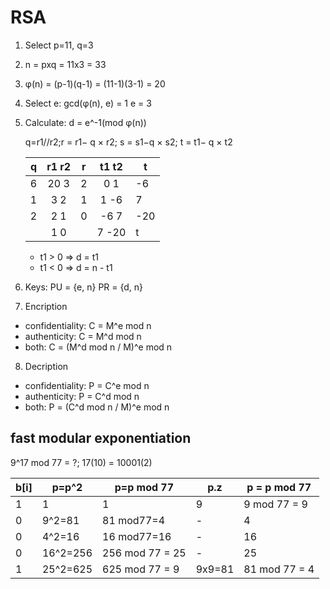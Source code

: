 # RSA
1. Select p=11, q=3
2. n = pxq = 11x3 = 33
3. φ(n) = (p-1)(q-1) = (11-1)(3-1) = 20
4. Select e: gcd(φ(n), e) = 1
   e = 3
5. Calculate: d = e^-1(mod φ(n))

    q=r1//r2;r = r1− q × r2; s = s1−q × s2; t = t1− q × t2


    | q   | r1 r2 | r   | t1 t2 | t   |
    | --- | :---: | --- | :---: | --- |
    | 6   | 20 3  | 2   |  0 1  | -6  |
    | 1   |  3 2  | 1   | 1 -6  | 7   |
    | 2   |  2 1  | 0   | -6 7  | -20 |
    |     |  1 0  |     | 7 -20 | t   |

    - t1 > 0 => d = t1
    - t1 < 0 => d = n - t1

6. Keys:
   PU = {e, n}
   PR = {d, n}
7. Encription

- confidentiality: C = M^e mod n
- authenticity: C = M^d mod n
- both: C = (M^d mod n / M)^e mod n

8. Decription

- confidentiality: P = C^e mod n
- authenticity: P = C^d mod n
- both: P = (C^d mod n / M)^e mod n


## fast modular exponentiation
9^17 mod 77 = ?;
17(10) = 10001(2)

| b[i] | p=p^2    | p=p mod 77      | p.z    | p = p mod 77  |
| ---- | -------- | --------------- | ------ | ------------- |
| 1    | 1        | 1               | 9      | 9 mod 77 = 9  |
| 0    | 9^2=81   | 81 mod77=4      | -      | 4             |
| 0    | 4^2=16   | 16 mod77=16     | -      | 16            |
| 0    | 16^2=256 | 256 mod 77 = 25 | -      | 25            |
| 1    | 25^2=625 | 625 mod 77 = 9  | 9x9=81 | 81 mod 77 = 4 |
